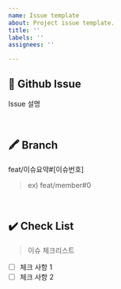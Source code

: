 ```yaml
---
name: Issue template
about: Project issue template.
title: ''
labels: ''
assignees: ''

---
```


## 📝 Github Issue
Issue 설명

<br>

## 🖍️ Branch
feat/이슈요약#[이슈번호]
> ex) feat/member#0

<br>

## ✔️ Check List
> 이슈 체크리스트

- [ ] 체크 사항 1
- [ ] 체크 사항 2
